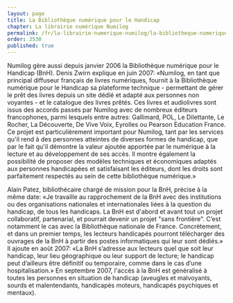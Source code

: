 ```yaml
---
layout: page
title: La Bibliothèque numérique pour le Handicap
chapter: La librairie numérique Numilog
permalink: /fr/la-librairie-numerique-numilog/la-bibliotheque-numerique-pour-le-handicap/
order: 3530
published: true
---
```

<p>Numilog gère aussi depuis janvier 2006 la Bibliothèque numérique pour le Handicap (BnH). Denis Zwirn explique en juin 2007: «Numilog, en tant que principal diffuseur français de livres numériques, fournit à la Bibliothèque numérique pour le Handicap sa plateforme technique - permettant de gérer le prêt des livres depuis un site dédié et adapté aux personnes non voyantes - et le catalogue des livres prêtés. Ces livres et audiolivres sont issus des accords passés par Numilog avec de nombreux éditeurs francophones, parmi lesquels entre autres: Gallimard, POL, Le Dilettante, Le Rocher, La Découverte, De Vive Voix, Eyrolles ou Pearson Education France. Ce projet est particulièrement important pour Numilog, tant par les services qu'il rend à des personnes atteintes de diverses formes de handicap, que par le fait qu'il démontre la valeur ajoutée apportée par le numérique à la lecture et au développement de ses accès. Il montre également la possibilité de proposer des modèles techniques et économiques adaptés aux personnes handicapées et satisfaisant les éditeurs, dont les droits sont parfaitement respectés au sein de cette bibliothèque numérique.»</p>

<p>Alain Patez, bibliothécaire chargé de mission pour la BnH, précise à la même date: «Je travaille au rapprochement de la BnH avec des institutions ou des organisations nationales et internationales liées à la question du handicap, de tous les handicaps. La BnH est d'abord et avant tout un projet collaboratif, partenarial, et pourrait devenir un projet "sans frontière". C’est notamment le cas avec la Bibliothèque nationale de France. Concrètement, et dans un premier temps, les lecteurs handicapés pourront télécharger des ouvrages de la BnH à partir des postes informatiques qui leur sont dédiés.» Il ajoute en août 2007: «La BnH s’adresse aux lecteurs quel que soit leur handicap, leur lieu géographique ou leur support de lecture; le handicap peut d’ailleurs être définitif ou temporaire, comme dans le cas d’une hospitalisation.» En septembre 2007, l'accès à la BnH est généralisé à toutes les personnes en situation de handicap (aveugles et malvoyants, sourds et malentendants, handicapés moteurs, handicapés psychiques et mentaux).</p>